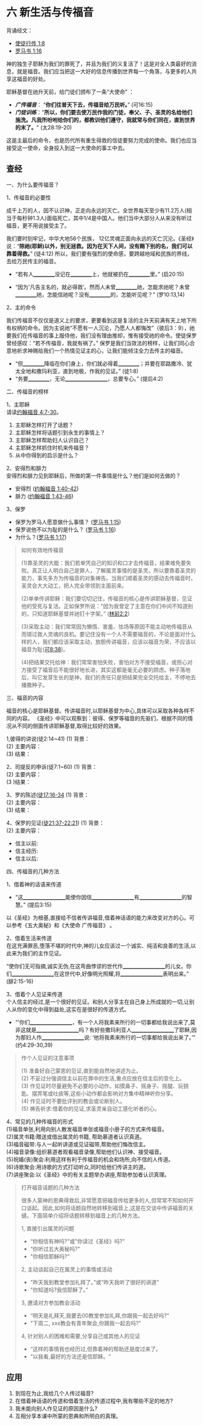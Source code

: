 # 六 新生活与传福音
背诵经文：
+ [使徒行传 1:8](https://www.biblegateway.com/quicksearch/?quicksearch=使徒行传1:8&qs_version=CUVMPT)
+ [罗马书 1:16](https://www.biblegateway.com/quicksearch/?quicksearch=罗马书1:16&qs_version=CUVMPT)

神的独生子耶稣为我们的罪死了，并且为我们的义复活了！这是对全人类最好的消息，就是福音。我们应当把这一大好的信息传播到世界每一个角落，与更多的人共享这福音的好处。

耶稣基督在祂升天前，给门徒们颁布了一条“大使命” ：
+ ***广传福音***： “**你们往普天下去，传福音给万民听。**” (可16:15)
+ ***门徒训练***："**所以，你们要去使万民作我的门徒，奉父、子、圣灵的名给他们施洗。凡我所吩咐给你们的，都教训他们遵守，我就常与你们同在，直到世界的末了。**" (太28:19-20)

这是主最后的命令，也是历代所有重生得救的信徒要努力完成的使命。我们也应当接受这一使命，全身投入到这一大使命的事エ中去。

## 查经

一、为什么要传福音？

1、传福音的必要性

成千上万的人，因不认识神，正走向永远的灭亡。全世界每天至少有11.2万人(相当于每秒钟1.3人)面临死亡，其中1/4是中国人。他们当中大部分人从来没有听过福音，更不用说接受主了。

我们要时刻牢记，中华大地56个民族， 12亿灵魂正面向永远的灭亡沉沦。《圣经》说：“**除祂(耶稣)以外，别无拯救。因为在天下人间，没有赐下别的名，我们可以靠着得救。**” (徒4:12) 所以，我们要有强烈的使命感，要跨越地域和民族的界线，去给万民传主的福音。

+ “若有人▁▁▁▁没记在▁▁▁▁上，他就被扔在▁▁▁▁里。” (启20:15)

+ “因为'凡告主名的，就必得救’。然而人未曾▁▁▁▁祂，怎能求祂呢？未曾▁▁▁▁祂，怎能信祂呢？没有▁▁▁▁的，怎能听见呢？” (罗10:13,14)

2、主的命令

我们传福音不仅仅是道义上的要求，更要看到这是复活的主升天前满有天上地下所有权柄的命令。因为主说祂“不愿有一人沉沦，乃愿人人都悔改”（彼后3：9），祂要我们在传福音的事上服侍他，我们没有理由推却，惟有接受祂的命令。使徒保罗曾经感叹：“若不传福音，我就有祸了。” 保罗是我们当效法的榜样，让我们同心合意地祈求神赐给我们一个热情见证主的心，让我们能倾注全力去传主的福音。

+ “但▁▁▁▁降临在你们身上，你们就必得着▁▁▁▁；并要在耶路撒冷、犹太全地和撒玛利亚，直到地极，作我的见证。” (徒1:8)
+ “务要▁▁▁▁，无论▁▁▁▁▁▁▁▁，总要专心。” (提后4:2)

二、传福音的榜样

1、主耶稣  
请读[约翰福音 4:7-30](https://www.biblegateway.com/quicksearch/?quicksearch=约翰福音4:7-30&qs_version=CUVMPT)。  
1) 主耶稣怎样打开了话题？  
2) 主耶稣怎样将话题引到永生的事情上？  
3) 主耶稣怎样帮助妇人认识自己？  
4) 主耶稣怎样抓住时机来传福音？  
5) 从中你得到的启示是什么？  

2、安得烈和腓力  
安得烈和腓力见到耶稣后，所做的第一件事情是什么？他们是如何去做的？  

+ 安得烈 ([约翰福音 1:40-42](https://www.biblegateway.com/quicksearch/?quicksearch=约翰福音1:40-42&qs_version=CUVMPT))  
+ 腓力 ([约翰福音 1:43-46](https://www.biblegateway.com/quicksearch/?quicksearch=约翰福音1:43-46&qs_version=CUVMPT))  

3、保罗  
+ 保罗为罗马人愿意做什么事情？ ([罗马书 1:15](https://www.biblegateway.com/quicksearch/?quicksearch=罗马书1:15&qs_version=CUVMPT))  
+ 保罗说他不以为耻的是什么？ ([罗马书 1:16](https://www.biblegateway.com/quicksearch/?quicksearch=罗马书1:16&qs_version=CUVMPT))  
+ 为什么？([罗马书 1:17](https://www.biblegateway.com/quicksearch/?quicksearch=罗马书1:17&qs_version=CUVMPT))  

>如何有效地传福音
>
>(1)靠圣灵的大能：我们若单凭自己的知识和口才去传福音，结果难免要失败。真正让人明白自己是罪人，了解属灵事情的是圣灵。所以要靠着圣灵的能力，事先多方为传福音的对象祷告。当我们顺着圣灵的感动去传福音时，圣灵会大大动工，把人完全带领到主面前来。  
>
>(2)单单传讲耶稣：我们要切切记住，传福音的核心是传讲耶稣基督，见证他的受死与复活。正如保罗所说："因为我曾定了主意在你们中间不知道别的，只知道耶稣基督并祂钉十字架。” ([林前2:2](https://www.biblegateway.com/quicksearch/?quicksearch=林前2:2&qs_version=CUVMPT))  
>
>(3)采取主动：我们常常因为懒惰、害羞、怯场等原因不能主动地传福音从而错过救人灵魂的良机。要记住没有一个人不需要福音的，不论是面对什么样的人，我们都应该采取主动，放胆传讲福音，应该以福音为荣，不应该以福音为耻([可8:38](https://www.biblegateway.com/quicksearch/?quicksearch=可8:38&qs_version=CUVMPT))。  
>
>(4)把结果交托给神：我们常常害怕失败，害怕对方不接受福音，或担心对方接受了福音后不能很好地长进，其实这都是毫无必要的顾虑。种子落地后，叫它发芽生长的是神，我们的责任只是把结果完全交托给主，不停地去播撒种子。


三、福音的内容

福音的核心是耶稣基督。传讲福音时,以耶稣基督为中心,具体可以采取各种各样不同的内容。 《圣经》中可以观察到：彼得、保罗等福音的先驱们，根据不同的情况从不同的侧面传讲耶穌基督,取得比较好的效果。

1,彼得的讲说(徒2:14~41)
(1) 背景：  
(2) 主要内容：  
(3) 结果：  

2、司提反的申诉(徒7:1~60)
(1) 背景：  
(2) 主要内容：  
(3 )结果：  

3、罗的陈述([徒17:16-34](https://www.biblegateway.com/quicksearch/?quicksearch=徒17:16-34&qs_version=CUVMPT)
(1) 背景：  
(2) 主要内容：  
(3) 结果：  

4、保罗的见证([徒21:37-22:21](https://www.biblegateway.com/quicksearch/?quicksearch=徒21:37-22:21&qs_version=CUVMPT))
(1) 背景：  
(2) 主要内容：  
+ 信主以前:  
+ 信主经历:  
+ 信主以后:  

四、传福音的几种方法

1、借着神的话语来传道  
+ "这▁▁▁▁▁▁▁▁能使你因信▁▁▁▁▁▁▁▁有▁▁▁▁▁▁▁▁的智慧。” (提后3:15)

以《圣经》为根基,直接给不信者传讲福音,借着神话语的能力来改变对方的心。可以参考《五大奥秘》和《大使命 广传福音》 。

2、借着生活来传道  
在这充满罪恶,堕落不堪的时代中,神的儿女应该过一个诚实、纯洁和良善的生活,以此来为我们的主作见证。

“使你们无可指摘,诚实无伪,在这弯曲悖谬的世代作▁▁▁▁▁▁▁▁的儿女。你们▁▁▁▁▁▁▁▁在这世代中,好像明光照耀,将▁▁▁▁▁▁▁▁表明出来。” (腓2:15-16)

3、借着个人见证来传道  
个人信主的经过,是一个很好的见证。和别人分享主在自己身上所成就的一切,让别人从你的变化中得到益处,这实在是很好的传道方式。

+ “'你们▁▁▁▁▁▁▁▁，有一个人将我素来所行的一切事都给我说出来了,莫非这就是▁▁▁▁▁▁▁▁吗？有好些撒玛利亚人▁▁▁▁▁▁▁▁了耶稣,因为那妇人作▁▁▁▁▁▁▁▁说:
‘他将我素来所行的一切事都给我说出来了。’” (约4:29-30,39)

>作个人见证的注意事项  
>
>(1) 准备好自己蒙恩的见证,直到能自然地讲述为止。  
>(2) 不妥过分强调信主以前在罪中的生活,重点应放在信主后的变化上。  
>(3) 作见证时尽量避免不必要的小动作。如摸鼻子、摇身子、摇腿、玩钥匙、摆弄笔或吐痰等,这些小动作都会影响对方集中精神听你分享。  
>(4) 作见证时不要批评别的教会或论断别人。  
>(5) 祷告祈求:借着你的见证,求圣灵亲自动工感化听者的心。

4、常见的几种传福音的形式  
(1)福音单张,利用向别人散发福音单张或福音小册子的方式来传福音。  
(2)属灵书籍:贈送或借出属灵的书籍, 帮助慕道者认识真道。  
(3)福音磁带:与人一起听讲道或见证磁带,帮助他们悔改信主。  
(4)福音录像:组织慕道者观看福音录像,帮助他们认识神、接受福音。  
(5)祝婚(丧)聚会:利用这样有利于传福音的机会和场所,向不信的人传道。  
(6)诗歌聚会:用诗歌的方式打动听众,同时给他们传讲主的道。  
(7)讲座聚会:以《圣经》中的有关主题举办讲座,帮助参加者认识真理。  

>打开福音话题的几种方法  
>
>很多人蒙神的恩典得救后,非常愿意把福音传给更多的人,但常常不知如何开口谈起。因此,如何将话题自然地转移到福音上,这是在交谈中传讲福音的关键。下面简单介绍将话题转移到福音上的几种方法。  
>
>1, 直接引出属灵的问题  
>+ “你相信有神吗?"或"你读过《圣经》吗?"  
>+ “你听过五大奥秘吗?"
>+ "你相信耶稣吗?"
>
>2, 主动谈起自己在属灵上的事情或活动
>+ "昨天我到教堂参加礼拜了。”或“昨天我听了很好的讲道”
>+ "你知道吗?我信耶稣了。”
>
>3, 邀请对方参加教会活动  
>+ “明天是礼拜天,我要去00教堂参加礼拜,你跟我一起去好吗?"
>+ "下周二, xxx教会有青年聚会,你跟我一起去吗?”
>
>4, 针对别人的困难和需要,分享自己或其他人的见证  
>+ “这样的事情我也经历过,但靠着神的帮助还是度过来了。
>+ "以我看,最好的方法还是信耶稣。“

## 应用
1. 到现在为止,我给几个人传过福音?
2. 在借着神话语的传道和借着生活的传道过程中,我有哪些不足的地方?
3. 我未能向别人作见证的原因是什么?
4. 互相分享本课中所蒙的恩典和所明白的真理。
